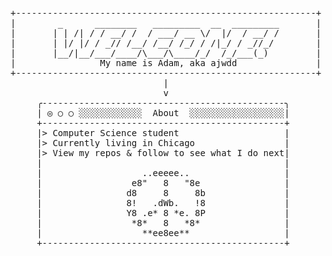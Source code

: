 <pre>+---------------------------------------------------------+
|        _      ________   _________  __  _________       |
|       | | /| / / __/ /  / ___/ __ \/  |/  / __/ /       |
|       | |/ |/ / _// /__/ /__/ /_/ / /|_/ / _//_/        |
|       |__/|__/___/____/\___/\____/_/  /_/___(_)         |
|                My name is Adam, aka ajwdd               |
+---------------------------------------------------------+
                             |
                             v
     ╭----------------------------------------------╮
     | ◎ ○ ○ ░░░░░░░░░░░░  About  ░░░░░░░░░░░░░░░░░░|
     +----------------------------------------------+
     |> Computer Science student                    |
     |> Currently living in Chicago                 |
     |> View my repos & follow to see what I do next|
     |                                              |
     |                   ..eeeee..                  |
     |                 e8"   8   "8e                |
     |                d8     8     8b               |
     |                8!   .dWb.   !8               |
     |                Y8 .e* 8 *e. 8P               |
     |                 *8*   8   *8*                |
     |                   **ee8ee**                  |
     +----------------------------------------------+</pre>
